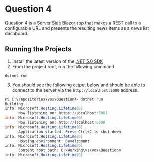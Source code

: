 ﻿# Question 4

Question 4 is a Server Side Blazor app that makes a REST call to a configurable URL and presents the resulting news items as a news list dashboard.

## Running the Projects

1. Install the latest version of the [.NET 5.0 SDK](https://dotnet.microsoft.com/en-us/download/dotnet/5.0)
2. From the project root, run the following command

```powershell
dotnet run
```

3. You should see the following output below and should be able to connect to the server via the `http://localhost:5000` address.

```powershell
PS C:\repositories\vox\Question4> dotnet run
Building...
info: Microsoft.Hosting.Lifetime[0]
      Now listening on: https://localhost:5001
info: Microsoft.Hosting.Lifetime[0]
      Now listening on: http://localhost:5000
info: Microsoft.Hosting.Lifetime[0]
      Application started. Press Ctrl+C to shut down.
info: Microsoft.Hosting.Lifetime[0]
      Hosting environment: Development
info: Microsoft.Hosting.Lifetime[0]
      Content root path: C:\Working\vs\vox\Question4
info: Microsoft.Hosting.Lifetime[0]
```